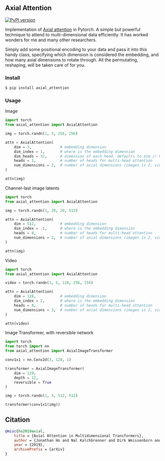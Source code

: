 ## Axial Attention

[![PyPI version](https://badge.fury.io/py/axial-attention.svg)](https://badge.fury.io/py/axial-attention)

Implementation of <a href="https://arxiv.org/abs/1912.12180">Axial attention</a> in Pytorch. A simple but powerful technique to attend to multi-dimensional data efficiently. It has worked wonders for me and many other researchers.

Simply add some positional encoding to your data and pass it into this handy class, specifying which dimension is considered the embedding, and how many axial dimensions to rotate through. All the permutating, reshaping, will be taken care of for you.

### Install

```bash
$ pip install axial_attention
```

### Usage

Image

```python
import torch
from axial_attention import AxialAttention

img = torch.randn(1, 3, 256, 256)

attn = AxialAttention(
    dim = 3,             # embedding dimension
    dim_index = 1,       # where is the embedding dimension
    dim_heads = 32,      # dimension of each head. defaults to dim // heads if not supplied
    heads = 1,           # number of heads for multi-head attention
    num_dimensions = 2,  # number of axial dimensions (images is 2, video is 3, or more)
)

attn(img)
```

Channel-last image latents

```python
import torch
from axial_attention import AxialAttention

img = torch.randn(1, 20, 20, 512)

attn = AxialAttention(
    dim = 512,           # embedding dimension
    dim_index = -1,      # where is the embedding dimension
    heads = 8,           # number of heads for multi-head attention
    num_dimensions = 2,  # number of axial dimensions (images is 2, video is 3, or more)
)

attn(img)
```

Video

```python
import torch
from axial_attention import AxialAttention

video = torch.randn(1, 5, 128, 256, 256)

attn = AxialAttention(
    dim = 128,           # embedding dimension
    dim_index = 2,       # where is the embedding dimension
    heads = 8,           # number of heads for multi-head attention
    num_dimensions = 3,  # number of axial dimensions (images is 2, video is 3, or more)
)

attn(video)
```

Image Transformer, with reversible network

```python
import torch
from torch import nn
from axial_attention import AxialImageTransformer

conv1x1 = nn.Conv2d(3, 128, 1)

transformer = AxialImageTransformer(
    dim = 128,
    depth = 12,
    reversible = True
)

img = torch.randn(1, 3, 512, 512)

transformer(conv1x1(img))
```
## Citation

```bibtex
@misc{ho2019axial,
    title = {Axial Attention in Multidimensional Transformers},
    author = {Jonathan Ho and Nal Kalchbrenner and Dirk Weissenborn and Tim Salimans},
    year = {2019},
    archivePrefix = {arXiv}
}
```